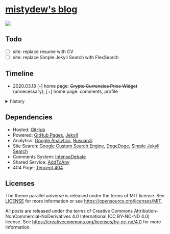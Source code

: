 # [mistydew's blog](https://mistydew.github.io/blog)

![](https://github.com/mistydew/mistydew.github.io/workflows/Jekyll%20site%20CI/badge.svg)

## Todo

- [ ] site: replace resume with CV
- [ ] site: replace Simple Jekyll Search with FlexSearch

## Timeline

* 2020.03.18 [-] home page: ~~Crypto Currencies Price Widget~~ (unnecessary); [+] home page: comments, profile

<details>
<summary>history</summary>

* 2020.03.08 [+] post: archive by year, exempli gratia 2018
* 2019.11.08 [-] site: ~~ClustrMaps analytics~~; blog page: ~~ClustrMaps.com Globe Widget~~ (patriotism)
* 2019.10.25 [+] site: ~~ClustrMaps analytics~~; blog page: ~~ClustrMaps.com Globe Widget~~
* 2019.09.22 [+] config: build future
* 2019.09.19 [+] remake: archive and category page
* 2019.09.07 [-] post: ~~{% highlight %} code {% endhighlight %}~~ (only jekyll); [+] post: ```code``` (markdown)
* 2019.08.28 [+] site: GitHub Actions workflows CI
* 2019.08.25 [+] blog page: comments, profile
* 2019.08.24 [-] post: ~~Remarkbox Hosted Comments Service~~ (incomplete); [+] post: IntenseDebate comments
* 2019.08.18 [+] assets: css, fonts, images and js
* 2019.08.14 [+] about page: PGP key and fingerprint
* 2019.08.02 [+] site: Simple Jekyll Search
* 2019.07.18 [+] pages: booklog (reading list) page and feed page
* 2019.07.04 [-] site: ~~Baidu Search~~ (unfriendly); [+] site: DogeDoge Search (Bing-like)
* 2019.06.21 [-] post: ~~bShare~~ (loading problem); [+] post: AddToAny share system
* 2019.06.20 [+] post: ~~bShare~~
* 2019.06.10 [+] home page: ~~Crypto Currencies Price Widget~~
* 2019.05.24 [+] README: Site Dependencies
* 2019.05.09 [+] site: robots.txt (Allow Bingbot and Yahoo Slurp)
* 2019.05.03 [-] post: ~~LiveRe City comment~~ (realname); [+] post: ~~Remarkbox Hosted Comments Service~~
* 2019.04.28 [-] post: ~~Widget Pack Comments System~~ (realname); [+] post: ~~LiveRe City comment~~
* 2019.04.23 [+] site: searchbox submit icon
* 2019.04.19 [+] config: site timezone
* 2019.04.01 [+] site: searchbox position
* 2019.03.30 [-] site: ~~cPlayer~~ (redundancy)
* 2019.02.02 [-] site: ~~honehone clock~~ (unnecessary)
* 2019.02.01 [+] remake: gc favicon
* 2019.01.01 [+] subsite: GC music diary home page
* 2018.09.25 [+] donate page: Bitcoin address and QR (Quick Response) code
* 2018.09.24 [-] archive page: ~~GitHub Contribution~~ (unnecessary)
* 2018.09.20 [+] remake: home page; config: blog permalink; [-] site: ~~jekyll-paginate plugin~~ (no plugin)
* 2018.09.19 [-] site: ~~jekyll-sitemap plugin~~ (no plugin); [+] site: sitemap.xml (generated by Liquid)
* 2018.09.14 [-] post: ~~IntenseDebate comments~~ (slow loading); [+] post: ~~Widget Pack Comments System~~
* 2018.09.12 [+] site: page content-width; [-] site: ~~DaoVoice web chat tool~~ (redundancy, bugs)
* 2018.09.06 [+] site: robots.txt (Sitemap URL)
* 2018.08.29 [+] fonts: Underwater Love (site and blog title) and Gloria Hallelujah (post information and blog profile)
* 2018.08.28 [-] footer: ~~slogan~~; pages: ~~slogan page~~; [+] footer: quote; pages: quotes page
* 2018.08.27 [+] config: excerpt separator
* 2018.08.23 [-] site: ~~Baidu Analytics~~ (unfriendly)
* 2018.08.22 [+] site: ~~DaoVoice web chat tool~~
* 2018.08.20 [+] post: document info (author, date, license and more)
* 2018.08.15 [-] site: ~~particle background~~ (redundancy)
* 2018.08.13 [+] site: ~~cPlayer (web music player)~~
* 2018.08.12 [+] pages: donate page
* 2018.08.10 [+] site: sitemap (~~jekyll-sitemap plugin~~); post: ~~IntenseDebate comments~~
* 2018.08.08 [+] site: delimiter '|' in html head title; background-color
* 2018.08.06 [+] pages: resume/CV (Curriculum Vitae) page
* 2018.08.02 [+] archive page: Google Custom Search; site: ~~Baidu Custom Search~~
* 2018.08.01 [+] tags page: tag cloud
* 2018.07.10 [+] pages: tags page
* 2018.07.03 [+] archive page: ~~GitHub Contribution~~
* 2018.06.19 [+] post: word statistics and reading time
* 2018.06.15 [+] site: ~~particle background~~
* 2018.06.07 [+] site: Google Analytics and Search Console; ~~Baidu Analytics~~
* 2018.06.06 [+] blog page: sticky post
* 2018.06.04 [+] site: Busuanzi analytics (hits, visitors and pageviews)
* 2018.05.22 [+] site: robots.txt (Allow Googlebot and Baiduspider)
* 2018.05.21 [+] pages: archive page
* 2018.05.18 [+] pages: 404 page (Tencent search lost children)
* 2018.05.17 [+] footer: ~~slogan~~
* 2018.05.16 [+] pages: category page; ~~slogan page~~
* 2018.05.14 [+] site: ~~honehone clock~~; home page: ~~pagination (jekyll-paginate plugin)~~
* 2018.05.02 [+] site: gc favicon
* 2018.04.27 [-] site: ~~audio directory~~ (redundancy)
* 2018.04.21 [+] post: images and reference
* 2018.04.19 [+] site: ~~audio directory~~; README: Todo and Timeline list
* 2018.04.18 [+] site: Minima (Jekyll's default theme, run `jekyll new`)
</details>

## Dependencies

* Hosted: [GitHub](https://github.com)
* Powered: [GitHub Pages](https://pages.github.com), [Jekyll](http://www.jekyllrb.com)
* Analytics: [Google Analytics](https://analytics.google.com/analytics/web), [Busuanzi](https://busuanzi.ibruce.info)
* Site Search: [Google Custom Search Engine](https://cse.google.com), [DogeDoge](https://dogedoge.com), [Simple Jekyll Search](https://github.com/christian-fei/Simple-Jekyll-Search)
* Comments System: [IntenseDebate](https://intensedebate.com)
* Shared Service: [AddToAny](https://www.addtoany.com)
* 404 Page: [Tencent 404](https://www.qq.com/404)

## Licenses

The theme parallel universe is released under the terms of MIT license.
See [LICENSE](LICENSE) for more information or see https://opensource.org/licenses/MIT.

All posts are released under the terms of Creative Commons Attribution-NonCommercial-NoDerivatives 4.0 International (CC BY-NC-ND 4.0) license.
See https://creativecommons.org/licenses/by-nc-nd/4.0 for more information.
